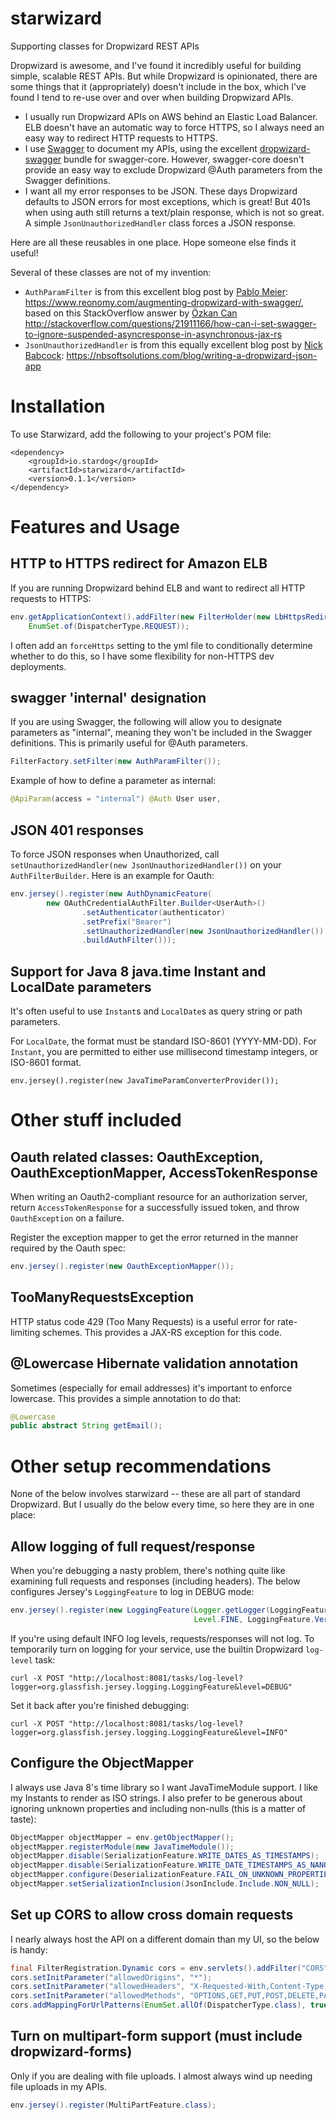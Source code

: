 # starwizard

Supporting classes for Dropwizard REST APIs

Dropwizard is awesome, and I've found it incredibly useful for building simple, scalable REST APIs. But while Dropwizard is opinionated, there are some things that it (appropriately) doesn't include in the box, which I've found I tend to re-use over and over when building Dropwizard APIs.

* I usually run Dropwizard APIs on AWS behind an Elastic Load Balancer. ELB doesn't have an automatic way to force HTTPS, so I always need an easy way to redirect HTTP requests to HTTPS.
* I use [Swagger](http://swagger.io/) to document my APIs, using the excellent [dropwizard-swagger](https://github.com/smoketurner/dropwizard-swagger) bundle for swagger-core. However, swagger-core doesn't provide an easy way to exclude Dropwizard @Auth parameters from the Swagger definitions.
* I want all my error responses to be JSON. These days Dropwizard defaults to JSON errors for most exceptions, which is great! But 401s when using auth still returns a text/plain response, which is not so great. A simple `JsonUnauthorizedHandler` class forces a JSON response.

Here are all these reusables in one place. Hope someone else finds it useful!

Several of these classes are not of my invention:
  * `AuthParamFilter` is from this  excellent blog post by [Pablo Meier](https://github.com/pablo-meier): https://www.reonomy.com/augmenting-dropwizard-with-swagger/, based on this StackOverflow answer by [Özkan Can](http://stackoverflow.com/users/2494590/%C3%96zkan-can) http://stackoverflow.com/questions/21911166/how-can-i-set-swagger-to-ignore-suspended-asyncresponse-in-asynchronous-jax-rs
  * `JsonUnauthorizedHandler` is from this equally excellent blog post by [Nick Babcock](https://github.com/nickbabcock): https://nbsoftsolutions.com/blog/writing-a-dropwizard-json-app

# Installation

To use Starwizard, add the following to your project's POM file:

```
<dependency>
    <groupId>io.stardog</groupId>
    <artifactId>starwizard</artifactId>
    <version>0.1.1</version>
</dependency>
```

# Features and Usage

## HTTP to HTTPS redirect for Amazon ELB

If you are running Dropwizard behind ELB and want to redirect all HTTP requests to HTTPS:

```java
env.getApplicationContext().addFilter(new FilterHolder(new LbHttpsRedirectFilter()), "/*",
    EnumSet.of(DispatcherType.REQUEST));
```

I often add an `forceHttps` setting to the yml file to conditionally determine whether to do this, so I have some flexibility for non-HTTPS dev deployments.

## swagger 'internal' designation

If you are using Swagger, the following will allow you to designate parameters as "internal", meaning they won't be included in the Swagger definitions. This is primarily useful for @Auth parameters.

```java
FilterFactory.setFilter(new AuthParamFilter());
```

Example of how to define a parameter as internal:
```java
@ApiParam(access = "internal") @Auth User user,
```

## JSON 401 responses

To force JSON responses when Unauthorized, call `setUnauthorizedHandler(new JsonUnauthorizedHandler())` on your `AuthFilterBuilder`. Here is an example for Oauth:

```java
env.jersey().register(new AuthDynamicFeature(
        new OAuthCredentialAuthFilter.Builder<UserAuth>()
                .setAuthenticator(authenticator)
                .setPrefix("Bearer")
                .setUnauthorizedHandler(new JsonUnauthorizedHandler())
                .buildAuthFilter()));
```

## Support for Java 8 java.time Instant and LocalDate parameters

It's often useful to use `Instant`s and `LocalDate`s as query string or path parameters.

For `LocalDate`, the format must be standard ISO-8601 (YYYY-MM-DD). For `Instant`, you are permitted to either use millisecond timestamp integers, or ISO-8601 format.

```
env.jersey().register(new JavaTimeParamConverterProvider());
```

# Other stuff included

## Oauth related classes: OauthException, OauthExceptionMapper, AccessTokenResponse

When writing an Oauth2-compliant resource for an authorization server, return `AccessTokenResponse` for a successfully issued token, and throw `OauthException` on a failure.

Register the exception mapper to get the error returned in the manner required by the Oauth spec:

```java
env.jersey().register(new OauthExceptionMapper());
```

## TooManyRequestsException

HTTP status code 429 (Too Many Requests) is a useful error for rate-limiting schemes. This provides a JAX-RS exception for this code.

## @Lowercase Hibernate validation annotation

Sometimes (especially for email addresses) it's important to enforce lowercase. This provides a simple annotation to do that:

```java
@Lowercase
public abstract String getEmail();
```

# Other setup recommendations

None of the below involves starwizard -- these are all part of standard Dropwizard. But I usually do the below every time, so here they are in one place:

## Allow logging of full request/response

When you're debugging a nasty problem, there's nothing quite like examining full requests and responses (including headers). The below configures Jersey's `LoggingFeature` to log in DEBUG mode:

```java
env.jersey().register(new LoggingFeature(Logger.getLogger(LoggingFeature.DEFAULT_LOGGER_NAME),
                                         Level.FINE, LoggingFeature.Verbosity.PAYLOAD_ANY, 100000));
```

If you're using default INFO log levels, requests/responses will not log. To temporarily turn on logging for your service, use the builtin Dropwizard `log-level` task:

```shell
curl -X POST "http://localhost:8081/tasks/log-level?logger=org.glassfish.jersey.logging.LoggingFeature&level=DEBUG"
```

Set it back after you're finished debugging:

```shell
curl -X POST "http://localhost:8081/tasks/log-level?logger=org.glassfish.jersey.logging.LoggingFeature&level=INFO"
```

## Configure the ObjectMapper

I always use Java 8's time library so I want JavaTimeModule support. I like my Instants to render as ISO strings. I also prefer to be generous about ignoring unknown properties and including non-nulls (this is a matter of taste):

```java
ObjectMapper objectMapper = env.getObjectMapper();
objectMapper.registerModule(new JavaTimeModule());
objectMapper.disable(SerializationFeature.WRITE_DATES_AS_TIMESTAMPS);
objectMapper.disable(SerializationFeature.WRITE_DATE_TIMESTAMPS_AS_NANOSECONDS);
objectMapper.configure(DeserializationFeature.FAIL_ON_UNKNOWN_PROPERTIES, false);
objectMapper.setSerializationInclusion(JsonInclude.Include.NON_NULL);
```

## Set up CORS to allow cross domain requests

I nearly always host the API on a different domain than my UI, so the below is handy:

```java
final FilterRegistration.Dynamic cors = env.servlets().addFilter("CORS", CrossOriginFilter.class);
cors.setInitParameter("allowedOrigins", "*");
cors.setInitParameter("allowedHeaders", "X-Requested-With,Content-Type,Accept,Origin,Authorization");
cors.setInitParameter("allowedMethods", "OPTIONS,GET,PUT,POST,DELETE,PATCH,HEAD");
cors.addMappingForUrlPatterns(EnumSet.allOf(DispatcherType.class), true, "/*");
```

## Turn on multipart-form support (must include dropwizard-forms)

Only if you are dealing with file uploads. I almost always wind up needing file uploads in my APIs.

```java
env.jersey().register(MultiPartFeature.class);
```
